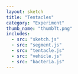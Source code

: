 ```yaml
---
layout: sketch
title: "Tentacles"
category: "Experiment"
thumb_name: "thumbTt.png"
includes:
  - src: "sketch.js"
  - src: "segment.js"
  - src: "tentacle.js"
  - src: "vehicle.js"
  - src: "bacteria.js"
---
```


<!--

  You can change the title, category and thumb as you like
  (just make sure the folder contain a jpg for the thumb with the correct name)
  Do not change the first line "layout: sketch"

  If you need to customize this html page:
    1) delete the line "layout: sketch"
    2) copy the content of "/_layouts/sketch.html" below.
    Make sure to leave one line of space between the markup above and the html code

-->
